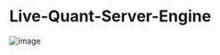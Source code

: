 # Live-Quant-Server-Engine

![image](https://github.com/user-attachments/assets/c99d5271-15eb-4c58-9137-e824423b78ea)
